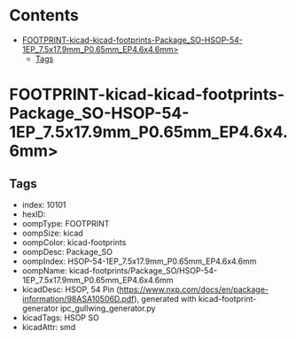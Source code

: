 



Contents
========

* [FOOTPRINT-kicad-kicad-footprints-Package_SO-HSOP-54-1EP_7.5x17.9mm_P0.65mm_EP4.6x4.6mm>](#footprint-kicad-kicad-footprints-package_so-hsop-54-1ep_75x179mm_p065mm_ep46x46mm)
	* [Tags](#tags)

# FOOTPRINT-kicad-kicad-footprints-Package_SO-HSOP-54-1EP_7.5x17.9mm_P0.65mm_EP4.6x4.6mm>

## Tags

- index: 10101
- hexID: 
- oompType: FOOTPRINT
- oompSize: kicad
- oompColor: kicad-footprints
- oompDesc: Package_SO
- oompIndex: HSOP-54-1EP_7.5x17.9mm_P0.65mm_EP4.6x4.6mm
- oompName: kicad-footprints/Package_SO/HSOP-54-1EP_7.5x17.9mm_P0.65mm_EP4.6x4.6mm
- kicadDesc: HSOP, 54 Pin (https://www.nxp.com/docs/en/package-information/98ASA10506D.pdf), generated with kicad-footprint-generator ipc_gullwing_generator.py
- kicadTags: HSOP SO
- kicadAttr: smd
